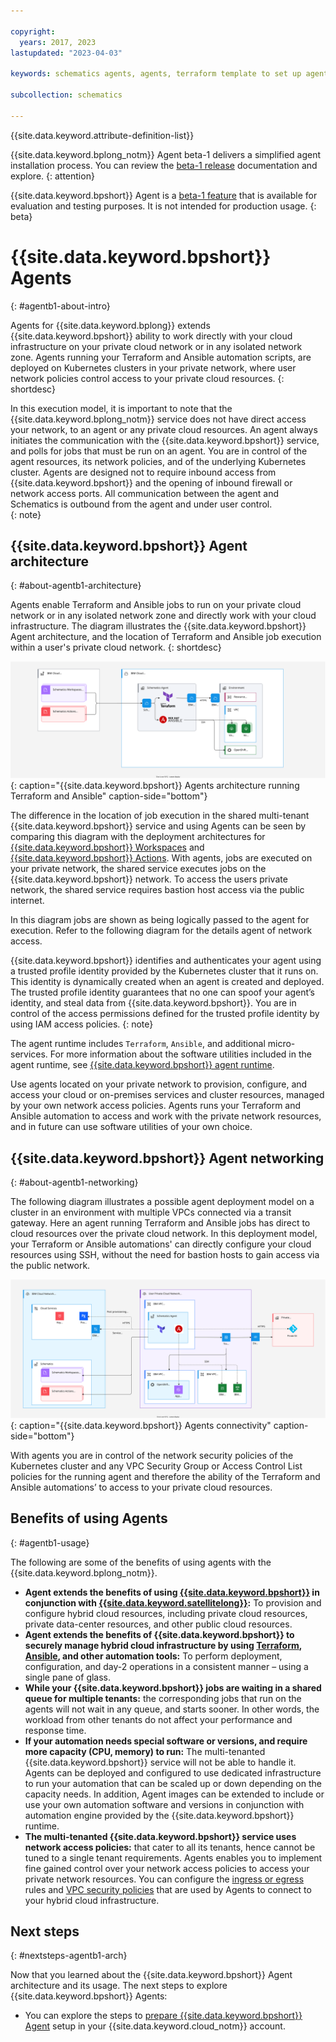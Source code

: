 ```yaml
---

copyright:
  years: 2017, 2023
lastupdated: "2023-04-03"

keywords: schematics agents, agents, terraform template to set up agents

subcollection: schematics

---
```


{{site.data.keyword.attribute-definition-list}}

{{site.data.keyword.bplong_notm}} Agent beta-1 delivers a simplified agent installation process. You can review the [beta-1 release](/docs/schematics?topic=schematics-schematics-relnotes&interface=cli#schematics-mar2223) documentation and explore. 
{: attention}

{{site.data.keyword.bpshort}} Agent is a [beta-1 feature](/docs/schematics?topic=schematics-agent-beta1-limitations) that is available for evaluation and testing purposes. It is not intended for production usage.
{: beta}

# {{site.data.keyword.bpshort}} Agents
{: #agentb1-about-intro}

Agents for {{site.data.keyword.bplong}} extends {{site.data.keyword.bpshort}} ability to work directly with your cloud infrastructure on your private cloud network or in any isolated network zone. Agents running your Terraform and Ansible automation scripts, are deployed on Kubernetes clusters in your private network, where user network policies control access to your private cloud resources.
{: shortdesc}

In this execution model, it is important to note that the {{site.data.keyword.bplong_notm}} service does not have direct access your network, to an agent or any private cloud resources. An agent always initiates the communication with the {{site.data.keyword.bpshort}} service, and polls for jobs that must be run on an agent. You are in control of the agent resources, its network policies, and of the underlying Kubernetes cluster. Agents are designed not to require inbound access from {{site.data.keyword.bpshort}} and the opening of inbound firewall or network access ports. All communication between the agent and Schematics is outbound from the agent and under user control.    
{: note}

## {{site.data.keyword.bpshort}} Agent architecture
{: #about-agentb1-architecture}

Agents enable Terraform and Ansible jobs to run on your private cloud network or in any isolated network zone and directly work with your cloud infrastructure. The diagram illustrates the {{site.data.keyword.bpshort}} Agent architecture, and the location of Terraform and Ansible job execution within a user's private cloud network. 
{: shortdesc}

![{{site.data.keyword.bpshort}} Agents architecture running Terraform and Ansible](images/new/sc-agents-architecture.svg){: caption="{{site.data.keyword.bpshort}} Agents architecture running Terraform and Ansible" caption-side="bottom"}

The difference in the location of job execution in the shared multi-tenant {{site.data.keyword.bpshort}} service and using Agents can be seen by comparing this diagram with the deployment architectures for [{{site.data.keyword.bpshort}} Workspaces](/docs/schematics?topic=schematics-sc-workspaces) and [{{site.data.keyword.bpshort}} Actions](/docs/schematics?topic=schematics-sc-actions). With agents, jobs are executed on your private network, the shared service executes jobs on the {{site.data.keyword.bpshort}} network. To access the users private network, the shared service requires bastion host access via the public internet. 

In this diagram jobs are shown as being logically passed to the agent for execution. Refer to the following diagram for the details agent of network access.  

{{site.data.keyword.bpshort}} identifies and authenticates your agent using a trusted profile identity provided by the Kubernetes cluster that it runs on. This identity is dynamically created when an agent is created and deployed. The trusted profile identity guarantees that no one can spoof your agent’s identity, and steal data from {{site.data.keyword.bpshort}}. You are in control of the access permissions defined for the trusted profile identity by using IAM access policies.
{: note}

The agent runtime includes `Terraform`, `Ansible`, and additional micro-services. For more information about the software utilities included in the agent runtime, see [{{site.data.keyword.bpshort}} agent runtime](/docs/schematics?topic=schematics-sch-utilities).

Use agents located on your private network to provision, configure, and access your cloud or on-premises services and cluster resources, managed by your own network access policies. Agents runs your Terraform and Ansible automation to access and work with the private network resources, and in future can use software utilities of your own choice.

## {{site.data.keyword.bpshort}} Agent networking
{: #about-agentb1-networking}

The following diagram illustrates a possible agent deployment model on a cluster in an environment with multiple VPCs connected via a transit gateway. Here an agent running Terraform and Ansible jobs has direct to cloud resources over the private cloud network. In this deployment model, your Terraform or Ansible automations' can directly configure your cloud resources using SSH, without the need for bastion hosts to gain access via the public network.  

![{{site.data.keyword.bpshort}} Agents connectivity](images/new/sc-agents-network.svg){: caption="{{site.data.keyword.bpshort}} Agents connectivity" caption-side="bottom"}

With agents you are in control of the network security policies of the Kubernetes cluster and any VPC Security Group or Access Control List policies for the running agent and therefore the ability of the Terraform and Ansible automations’ to access to your private cloud resources.

## Benefits of using Agents
{: #agentb1-usage}

The following are some of the benefits of using agents with the {{site.data.keyword.bplong_notm}}.

- **Agent extends the benefits of using [{{site.data.keyword.bpshort}}](/docs/schematics?topic=schematics-learn-about-schematics) in conjunction with [{{site.data.keyword.satellitelong}}](/docs/satellite?topic=satellite-getting-started):** To provision and configure hybrid cloud resources, including private cloud resources, private data-center resources, and other public cloud resources.
- **Agent extends the benefits of {{site.data.keyword.bpshort}} to securely manage hybrid cloud infrastructure by using [Terraform](/docs/ibm-cloud-provider-for-terraform?topic=ibm-cloud-provider-for-terraform-about), [Ansible](/docs/schematics?topic=schematics-getting-started-ansible), and other automation tools:** To perform deployment, configuration, and day-2 operations in a consistent manner – using a single pane of glass.
- **While your {{site.data.keyword.bpshort}} jobs are waiting in a shared queue for multiple tenants:** the corresponding jobs that run on the agents will not wait in any queue, and starts sooner. In other words, the workload from other tenants do not affect your performance and response time.
- **If your automation needs special software or versions, and require more capacity (CPU, memory) to run:** The multi-tenanted {{site.data.keyword.bpshort}} service will not be able to handle it. Agents can be deployed and configured to use dedicated infrastructure to run your automation that can be scaled up or down depending on the capacity needs. In addition, Agent images can be extended to include or use your own automation software and versions in conjunction with automation engine provided by the {{site.data.keyword.bpshort}} runtime.
- **The multi-tenanted {{site.data.keyword.bpshort}} service uses network access policies:** that cater to all its tenants, hence cannot be tuned to a single tenant requirements. Agents enables you to implement fine gained control over your network access policies to access your private network resources. You can configure the [ingress or egress](/docs/containers?topic=containers-vpc-kube-policies) rules and [VPC security policies](docs/vpc?topic=vpc-security-in-your-vpc&interface=ui) that are used by Agents to connect to your hybrid cloud infrastructure.

## Next steps
{: #nextsteps-agentb1-arch}

Now that you learned about the {{site.data.keyword.bpshort}} Agent architecture and its usage. The next steps to explore {{site.data.keyword.bpshort}} Agents:
- You can explore the steps to [prepare {{site.data.keyword.bpshort}} Agent](/docs/schematics?topic=schematics-plan-agent-overview&interface=cli) setup in your {{site.data.keyword.cloud_notm}} account.
